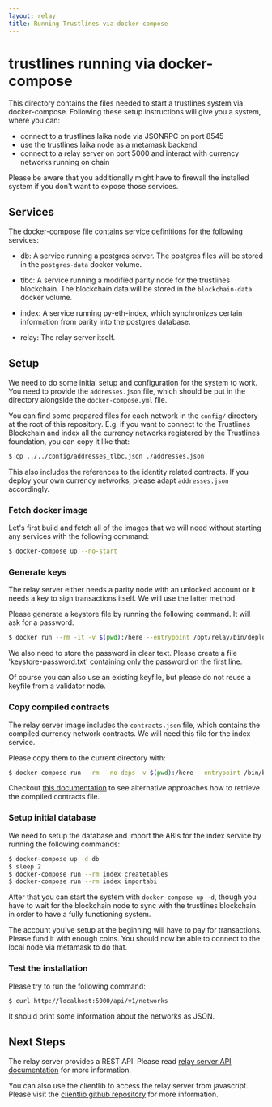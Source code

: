 ```yaml
---
layout: relay
title: Running Trustlines via docker-compose
---
```


# trustlines running via docker-compose

This directory contains the files needed to start a trustlines system via
docker-compose. Following these setup instructions will give you a
system, where you can:
- connect to a trustlines laika node via JSONRPC on port 8545
- use the trustlines laika node as a metamask backend
- connect to a relay server on port 5000 and interact with currency
  networks running on chain

Please be aware that you additionally might have to firewall the
installed system if you don't want to expose those services.

## Services
The docker-compose file contains service definitions for the following services:

- db: A service running a postgres server. The postgres files will be
  stored in the `postgres-data` docker volume.

- tlbc: A service running a modified parity node for the trustlines
  blockchain. The blockchain data will be stored in the
  `blockchain-data` docker volume.

- index: A service running py-eth-index, which synchronizes certain
  information from parity into the postgres database.

- relay: The relay server itself.

## Setup
We need to do some initial setup and configuration for the system to work. You
need to provide the `addresses.json` file, which should be put in the directory
alongside the `docker-compose.yml` file.

You can find some prepared files for each network in the `config/` directory at
the root of this repository. E.g. if you want to connect to the Trustlines
Blockchain and index all the currency networks registered by the Trustlines
foundation, you can copy it like that:

```sh
$ cp ../../config/addresses_tlbc.json ./addresses.json
```

This also includes the references to the identity related contracts. If you
deploy your own currency networks, please adapt `addresses.json` accordingly.


### Fetch docker image
Let's first build and fetch all of the images that we will need
without starting any services with the following command:

```sh
$ docker-compose up --no-start
```

### Generate keys

The relay server either needs a parity node with an unlocked account
or it needs a key to sign transactions itself. We will use the latter
method.

Please generate a keystore file by running the following command. It
will ask for a password.

```sh
$ docker run --rm -it -v $(pwd):/here --entrypoint /opt/relay/bin/deploy-tools trustlines/relay generate-keystore --keystore-path /here/keystore.json
```

We also need to store the password in clear text. Please create a file
'keystore-password.txt' containing only the password on the first
line.

Of course you can also use an existing keyfile, but please do not
reuse a keyfile from a validator node.

### Copy compiled contracts

The relay server image includes the `contracts.json` file, which contains the
compiled currency network contracts. We will need this file for the index
service.

Please copy them to the current directory with:

```sh
$ docker-compose run --rm --no-deps -v $(pwd):/here --entrypoint /bin/bash relay -c "cp /opt/relay/trustlines-contracts/build/contracts.json /here"
```

Checkout [this documentation](../../docs/RelayAPI.md#get-contract-abis) to see
alternative approaches how to retrieve the compiled contracts file.

### Setup initial database

We need to setup the database and import the ABIs for the index
service by running the following commands:

```sh
$ docker-compose up -d db
$ sleep 2
$ docker-compose run --rm index createtables
$ docker-compose run --rm index importabi
```

After that you can start the system with `docker-compose up -d`,
though you have to wait for the blockchain node to sync with the
trustlines blockchain in order to have a fully functioning system.

The account you've setup at the beginning will have to pay for
transactions. Please fund it with enough coins. You should now be able
to connect to the local node via metamask to do that.

### Test the installation

Please try to run the following command:

```sh
$ curl http://localhost:5000/api/v1/networks
```

It should print some information about the networks as JSON.

## Next Steps

The relay server provides a REST API. Please read [relay server API
documentation](https://github.com/trustlines-protocol/relay/blob/master/docs/RelayAPI.md)
for more information.

You can also use the clientlib to access the relay server from
javascript. Please visit the [clientlib github
repository](https://github.com/trustlines-protocol/clientlib) for more
information.
